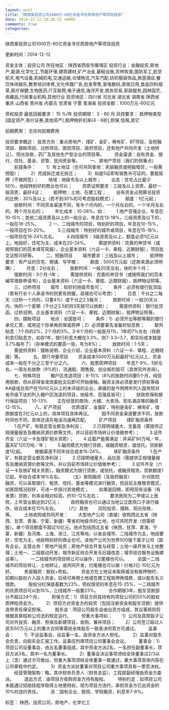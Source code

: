 ```yaml
---
layout: post
title: "陕西某投资公司1000万-60亿资金寻优质房地产等项目投资"
date: 2014-12-12 10:20:12 +0800
comments: true
categories: 
---
```

陕西某投资公司1000万-60亿资金寻优质房地产等项目投资



更新时间：2014-12-12

资金主体：投资公司
所在地区：陕西省西安市雁塔区
投资行业：金融投资,房地产,能源,化学化工,节能环保,建筑建材,矿产冶金,基础设施,农林牧渔,国防军工,航空航天,电气设备,机械机电,交通运输,仓储物流,汽车汽配,纺织服装饰品,旅游酒店,餐饮休闲娱乐,教育培训体育,文化传媒广告,批发零售,家电数码,家居日用,食品饮料烟草,医疗保健,生物医药,IT互联网,电子通信,海洋开发,商务贸易,家政服务,园林园艺,收藏品,行政事业机构,其他行业
投资地区：四川省 河北省 湖北省 湖南省 陕西省 重庆 山西省 贵州省 内蒙古 甘肃省 宁夏 青海省
投资金额：1000万元-60亿元

债权投资
最低回报要求：
                            15 %/年
                                                                                投资期限：
                            3 - 60 月
                                                                                                                                        风控要求：
                            抵押物类型[固定资产,有价证券,其他资产],抵押物折扣率[4 - 6折],担保,信用,其它

前期费用：
无任何前期费用

投资要求概述：
投资方向：重点房地产、煤矿、金矿、稀有矿、BT项目，及短融项目、摆帐项目、过桥项目、医院项目、政府项目，还有地产共同开发（土地转让）、阳光存款，药厂及其他生产型企业的项目等。
　　资金渠道：自有资金、银行、信托、基金、资管、民间资金等。
　　一、房地产项目（我们的侧重点）
　　前提条件：
　　1）有土地证（也可共同拿地：夹层融资或明股暗贷，一般需控股）；
　　2）完成拆迁或无拆迁；
　　3）如是5证即有销售许可证的，要能抵押（不做网签）；
　　地域：地级市及以上城市；
　　业态：住宅占比最少50%，地段特别好的商业也可以；
　　资质证照要求：三级及以上资质，最好一级资质，最好4证；
　　抵押物：土地、在建工程；
　　自有资金占预算总投资的比例：30%及以上（若不到30%的可考虑股权模式）；
　　额度：1亿元起；
　　放款时间：不同资金渠道不同，有半个月内的，一个月左右的，一个半月左右的，两个月左右的；
　　年化成本：10-28%，如：
　　1.地产百强企业，年息在10-15%；其他二级资质及以上的一般企业，年息在13-18%，三级资质及以下的，一般在18-25%。
　　2.一、二线城市的项目，特别好的项目，年息在10-15%，一般项目在15-20%。
　　3.三线城市：特别好的城市或项目，年息在15-18%，一般项目在18-24%左右。
　　4.四线城市：3级资质及以上，额度必须1亿元以上，地段好，住宅为主，成本在20-24%。
　　需提供资料：完善的申贷书（或按照我们的范本填写简报），企业基本资料（六证一卡、章程、近期财报），项目批文证照可研等。
　　二、短融项目
　　城市要求：三线及以上城市；
　　抵押物要求：有产证的住宅、商铺、写字楼；
　　额度：5000万元起（还款来源必须明确）；
　　月息：2分左右；
　　放款时间：一般20天左右，快的半个月；
　　借款时间：3个月-1年；
　　需提供资料：完善的申贷书（或按照我们的范本编写借款申请书），企业基本资料（六证一卡、章程、近期财报），抵押物证照等。
　　三、过桥项目
　　城市：较好的地级市皆可；
　　条件：必须有银行批贷函（若有行长个人承诺书的则更有把握，县城也可以考虑）；
　　日息：千分之二每天（过桥一个月的，只要4%）或千分之2.5每天；
　　放款时间：一般20天以内，快的一个星期（千分之2.5的则3天就可以放款）；
　　需提供资料：银行批贷函，过桥说明，企业基本资料（六证一卡、章程、近期财报），抵押物证照等。
　　四、摆帐项目
　　地点：全国皆可；
　　条件：1）必须开出等额等期的银行承兑汇票，或用这个存单再担保或质押；2）必须要事先准备好贴息款；
　　额外贴息：1个月的2%，2个月的3%，3-6个月的一般是月1%，1年的7%左右（存款利息归贴息方，如存1年，银行利息大概在3.3%，则7-3.3=3.7，即实际成本就是3.7%每年了）（存单模式的要高一些，年为8%）；
　　放款时间：1-5天；
　　需提供资料：摆帐说明，企业介绍，企业基本资料（六证一卡、章程、近期财报）等。
　　五、银行冲量项目
　　资金成本5000万元起最好1亿元以上，资金成本一般在千分之三至千分之六。
　　六、股票质押项目
　　年息7-9%，5折左右，一周左右放款（9%的），流通股、限售股、创业板的皆可（具体另外咨询）。
　　七、特殊项目
　　棚户区改造项目：8-15%（8%的放款时间要5个月，纯信用放款，但从获得省发改委批文后即可开始接触。融资主体必须是发行债权等级AA级或总资产在150亿元以上的未评级的企业，承接的是今明两年列入国务院对省市级下达的列入棚户区改造的项目，地级市、百强县皆可）；
　　财政担保和银行保函项目：10-13%
　　正在经营的商场、大楼、大卖场、知名酒店等的融资：12-15%。
　　八、矿产项目
　　优质煤矿、金属矿，特别是金矿、稀有矿，借款额度在2亿元以上的，具体项目具体再议。
　　因不同资金渠道要求不同，放款时间也不同，具体还请先电话沟通再匹配。
　　矿产项目
　　煤矿融资条件
　　1.在产矿，有稳定营业额及净利润；
　　2.已探明储量大，含量高（需提供正规储量报告及缴纳资源价款等文件。并以目前市场转让价值做参考）；
　　3.证件齐全（六证一卡及煤矿相关资质）；
　　4.证载产能需满足：井采矿90万吨／年，露天矿120万吨／年；
　　5.融资模式为银行贷款，或融资租赁，或信托。贷款额度1亿起。
　　根据渠道不同年综合成本15-24%。
　　铁矿融资条件
　　1.在产矿，有稳定营业额及净利润；
　　2.已探明储量大，品位高（需提供正规储量报告及缴纳资源价款等文件。并以目前市场转让价值做参考）；
　　3.证件齐全（六证一卡及铁矿相关资质）。融资模式为银行贷款，或信托，或融资租赁。贷款额度1亿起。年综合成本18%左右。
　　（五）医院融资（及政府融资）
　　针对医院融资，可以采取银行、租赁、信托、基金等模式进行融资，但目前主推租赁模式，如医院情况较好，可进一步探讨其他模式；
　　如果是回租，即用现有设备（有发票）贷款，利率会相对较高，约10-12%左右；
　　要求医院为二甲或以上医院，上年营业额达到2亿元；
　　政府融资也可以通过当地公立医院口子进行操作，综合成本在10%左右。
　　（六）其他
　　风险投资、摆帐、阳光存款，等。
　　土地收购或共同开发：
　　大型地产公司（直接）收购西北五省（陕西、甘肃、青海、宁夏、新疆）等省的地级市的土地，也可共同开发（但需控股）。单个项目额度不超过10亿元。地点包括西北五省（陕西、甘肃、青海、宁夏、新疆）及河南、上海、浙江、江苏等地，以省会城市、二线城市为主，地段要好，住宅为主，地段特别好的商业也可。该地产公司为世界500强下属子公司（国有企业，主营业务：房地产投资；房地产综合开发与经营；土地一级开发与土地整理；土地一、二级联动开发、城市新区综合开发与旧城改造；城市综合服务设施建设等）。
　　一二线城市的项目转让可以操作，烂尾楼也可以。
　　全国一二线城市的项目转让、土地转让，或共同开发，烂尾楼也可以做！价格2亿-10亿元为好。
　　夹层融资：股权+债权。
　　资金方在土地证未取得或没有抵押物时，前期以股权介入投入资金，后续可再用土地或在建工程抵押再借款，或以股东名义借款。
　　股权分红保底基数为23%，债权借贷的年息在15-25%，一二线城市的优质项目可以到15%，三线城市一般要23%。
　　合作期限3年，股东贷款部分不超过24个月。
　　担保方式：1）项目方将其持有的项目公司的55%的股权质押给资金方。
　　2）项目方对资金方的投资（包括注册资金和股东贷款）提供连带责任保证担保。
　　股东会：项目公司股东会由出资方组成，其议事规则将根据其章程和公司法的规定运行。
　　但重大事项如：
　　1）公司及其控股子公司对外投资、融资、担保及新建项目，收购、兼并项目；
　　2）公司签订超过人民币50万元以上的重大合同等需经全体股东一致表决同意方可通过。
　　监事会：
　　1）不设监事会，设监事一名，由资金方派人担任。
　　2）监事对股东会负责，向股东会汇报工作。监事应列席项目公司董事会会议。
　　董事会：1）项目公司设董事会，由五名董事组成，其中资金方派2名，一名担任副董事长，项目方派3名，其中一名为董事长。
　　2）董事会决议事项须经全体董事过2/3以上（含）通过方可做出，但重大事项须经全体董事一致通过，重大事项具体内容在公司章程中约定。
　　3）资金方派驻董事对项目公司重大事项具有一票否决权。
　　经营管理架构：略。其中财务负责人（财务总监）、工程部副经理由资金方委派。
　　退出方式：由项目方收购资金方持有股权。
　　特别约定：如项目公司未能通过招拍挂程序取得土地使用权，视为项目方违约，承担资金方已出资金的10%的违约责任。
　　另：国有企业、医院、学校融资，利息年7-8%。

标签：
陕西，投资公司，房地产，化学化工

